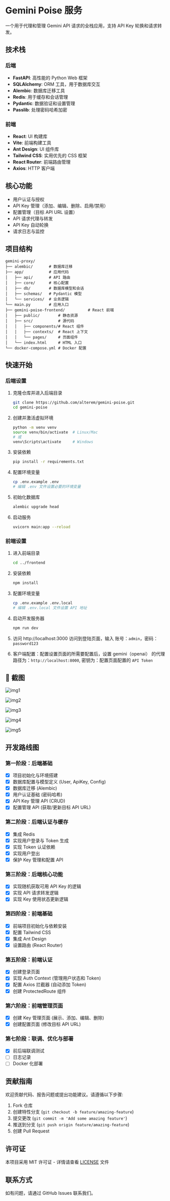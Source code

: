 # Gemini Poise 服务

一个用于代理和管理 Gemini API 请求的全栈应用，支持 API Key 轮换和请求转发。

## 技术栈

### 后端
- **FastAPI**: 高性能的 Python Web 框架
- **SQLAlchemy**: ORM 工具，用于数据库交互
- **Alembic**: 数据库迁移工具
- **Redis**: 用于缓存和会话管理
- **Pydantic**: 数据验证和设置管理
- **Passlib**: 处理密码哈希加密

### 前端
- **React**: UI 构建库
- **Vite**: 前端构建工具
- **Ant Design**: UI 组件库
- **Tailwind CSS**: 实用优先的 CSS 框架
- **React Router**: 前端路由管理
- **Axios**: HTTP 客户端

## 核心功能

- 用户认证与授权
- API Key 管理（添加、编辑、删除、启用/禁用）
- 配置管理（目标 API URL 设置）
- API 请求代理与转发
- API Key 自动轮换
- 请求日志与监控

## 项目结构

```
gemini-proxy/
├── alembic/       # 数据库迁移
├── app/           # 应用代码
│   ├── api/       # API 路由
│   ├── core/      # 核心配置
│   ├── db/        # 数据库模型和会话
│   ├── schemas/   # Pydantic 模型
│   └── services/  # 业务逻辑
└── main.py        # 应用入口
├── gemini-poise-frontend/          # React 前端
│   ├── public/        # 静态资源
│   ├── src/           # 源代码
│   │   ├── components/# React 组件
│   │   ├── contexts/  # React 上下文
│   │   └── pages/     # 页面组件
│   └── index.html     # HTML 入口
└── docker-compose.yml # Docker 配置
```

## 快速开始

### 后端设置

1. 克隆仓库并进入后端目录
   ```bash
   git clone https://github.com/alterem/gemini-poise.git
   cd gemini-poise
   ```

2. 创建并激活虚拟环境
   ```bash
   python -m venv venv
   source venv/bin/activate  # Linux/Mac
   # 或
   venv\Scripts\activate     # Windows
   ```

3. 安装依赖
   ```bash
   pip install -r requirements.txt
   ```

4. 配置环境变量
   ```bash
   cp .env.example .env
   # 编辑 .env 文件设置必要的环境变量
   ```

5. 初始化数据库
   ```bash
   alembic upgrade head
   ```

6. 启动服务
   ```bash
   uvicorn main:app --reload
   ```

### 前端设置

1. 进入前端目录
   ```bash
   cd ../frontend
   ```

2. 安装依赖
   ```bash
   npm install
   ```

3. 配置环境变量
   ```bash
   cp .env.example .env.local
   # 编辑 .env.local 文件设置 API 地址
   ```

4. 启动开发服务器
   ```bash
   npm run dev
   ```

5. 访问 http://localhost:3000 访问到登陆页面，输入 账号：`admin`，密码：`password123`


6. 客户端配置：配置设置页面的所需要配置后，设置 gemini（openai） 的代理路径为：`http://localhost:8000`, 密钥为：配置页面配置的 `API Token`

## 📸 截图

![img1](https://raw.githubusercontent.com/alterem/picFB/master/uPic/2025/05/24/ssOF8r.png)

![img2](https://raw.githubusercontent.com/alterem/picFB/master/uPic/2025/05/24/4MRLd4.png)

![img3](https://raw.githubusercontent.com/alterem/picFB/master/uPic/2025/05/24/qR2mVj.png)

![img4](https://raw.githubusercontent.com/alterem/picFB/master/uPic/2025/05/24/HG79g3.png)

![img5](https://raw.githubusercontent.com/alterem/picFB/master/uPic/2025/05/24/Mdd6Ow.png)

## 开发路线图

### 第一阶段：后端基础
- [x] 项目初始化与环境搭建
- [x] 数据库配置与模型定义 (User, ApiKey, Config)
- [x] 数据库迁移 (Alembic)
- [x] 用户认证基础 (密码哈希)
- [x] API Key 管理 API (CRUD)
- [x] 配置管理 API (获取/更新目标 API URL)

### 第二阶段：后端认证与缓存
- [x] 集成 Redis
- [x] 实现用户登录与 Token 生成
- [x] 实现 Token 认证依赖
- [x] 实现用户登出
- [x] 保护 Key 管理和配置 API

### 第三阶段：后端核心功能
- [x] 实现随机获取可用 API Key 的逻辑
- [x] 实现 API 请求转发逻辑
- [x] 实现 Key 使用状态更新逻辑

### 第四阶段：前端基础
- [x] 前端项目初始化与依赖安装
- [x] 配置 Tailwind CSS
- [x] 集成 Ant Design
- [x] 设置路由 (React Router)

### 第五阶段：前端认证
- [x] 创建登录页面
- [x] 实现 Auth Context (管理用户状态和 Token)
- [x] 配置 Axios 拦截器 (自动添加 Token)
- [x] 创建 ProtectedRoute 组件

### 第六阶段：前端管理页面
- [x] 创建 Key 管理页面 (展示、添加、编辑、删除)
- [x] 创建配置页面 (修改目标 API URL)

### 第七阶段：联调、优化与部署
- [x] 前后端联调测试
- [ ] 日志记录
- [ ] Docker 化部署

## 贡献指南

欢迎贡献代码、报告问题或提出功能建议。请遵循以下步骤:

1. Fork 仓库
2. 创建特性分支 (`git checkout -b feature/amazing-feature`)
3. 提交更改 (`git commit -m 'Add some amazing feature'`)
4. 推送到分支 (`git push origin feature/amazing-feature`)
5. 创建 Pull Request

## 许可证

本项目采用 MIT 许可证 - 详情请查看 [LICENSE](LICENSE) 文件

## 联系方式

如有问题，请通过 GitHub Issues 联系我们。